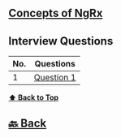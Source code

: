 <h2>
     <a href="https://github.com/sanjay9616/JavaScript/blob/master/JavaScript-Technologies/NgRx/Introduction.md">Concepts of NgRx</a>
</h2>

### <h2>Interview Questions</h2>

| No. | Questions                 |
| --- | ------------------------- |
| 1   | [Question 1](#Question-1) |

**[⬆ Back to Top](#Interview-Questions)**


<h2><a href="https://github.com/sanjay9616/JavaScript/blob/master/JavaScript-Technologies/README.md"> 🔙 Back</a></h2>
